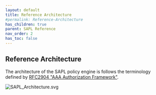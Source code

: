 ```yaml
---
layout: default
title: Reference Architecture
#permalink: Reference-Architecture
has_children: true
parent: SAPL Reference
nav_order: 2
has_toc: false
---
```


## Reference Architecture

The architecture of the SAPL policy engine is follows the terminology defined by [RFC2904 "AAA Authorization Framework"](https://tools.ietf.org/html/rfc2904).




![SAPL_Architecture.svg](/docs/3.0.0-SNAPSHOT/assets/sapl_reference_images/SAPL_Architecture.svg)
